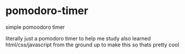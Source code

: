 # pomodoro-timer
simple pomoodoro timer

literally just a pomodoro timer to help me study
also learned html/css/javascript from the ground up to make this so thats pretty cool
